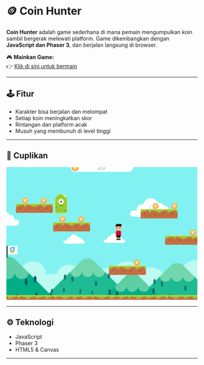 # 🪙 Coin Hunter

**Coin Hunter** adalah game sederhana di mana pemain mengumpulkan koin sambil bergerak melewati platform. Game dikembangkan dengan **JavaScript dan Phaser 3**, dan berjalan langsung di browser.

🎮 **Mainkan Game:**  
👉 [Klik di sini untuk bermain](https://oktavianbn.github.io/PJBL_Coint_Hunter/)

---

## 🕹️ Fitur

- Karakter bisa berjalan dan melompat
- Setiap koin meningkatkan skor
- Rintangan dan platform acak
- Musuh yang membunuh di level tinggi

---

## 📸 Cuplikan

![Screenshot](./img.md/image.png)

---

## ⚙️ Teknologi

- JavaScript
- Phaser 3
- HTML5 & Canvas

---
